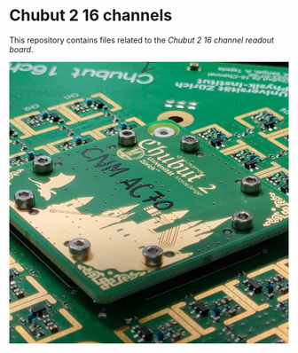 # Chubut 2 16 channels

This repository contains files related to the *Chubut 2 16 channel readout board*.

![Picture of the Chubut 2 16ch board](doc/230810_characterization/media/pics/photo_2023-08-13_12-18-38.jpg)
